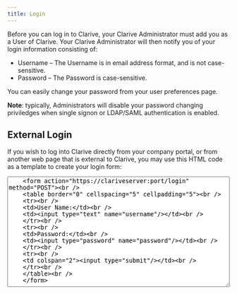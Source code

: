 ```yaml
---
title: Login
---
```


Before you can log in to Clarive, your Clarive Administrator must add you as a User of Clarive. 
Your Clarive Administrator will then notify you of your login information consisting of:

- Username – The Username is in email address format, and is not case-sensitive.
- Password – The Password is case-sensitive.

You can easily change your password from your user preferences page.

**Note**: typically, Administrators will disable your password changing priviledges 
when single signon or LDAP/SAML authentication is enabled. 

## External Login 

If you wish to log into Clarive directly from your company portal, 
or from another web page that is external to Clarive, you may use this 
HTML code as a template to create your login form:

<textarea style="height: 250px; width: 100%">
    &lt;form action="https://clariveserver:port/login" method="POST"&gt;<br />
    &lt;table border="0" cellspacing="5" cellpadding="5"&gt;<br />
    &lt;tr&gt;<br />
    &lt;td&gt;User Name:&lt;/td&gt;<br />
    &lt;td&gt;&lt;input type="text" name="username"/&gt;&lt;/td&gt;<br />
    &lt;/tr&gt;<br />
    &lt;tr&gt;<br />
    &lt;td&gt;Password:&lt;/td&gt;<br />
    &lt;td&gt;&lt;input type="password" name="password"/&gt;&lt;/td&gt;<br />
    &lt;/tr&gt;<br />
    &lt;tr&gt;<br />
    &lt;td colspan="2"&gt;&lt;input type="submit"/&gt;&lt;/td&gt;<br />
    &lt;/tr&gt;<br />
    &lt;/table&gt;<br />
    &lt;/form&gt;
</textarea>
